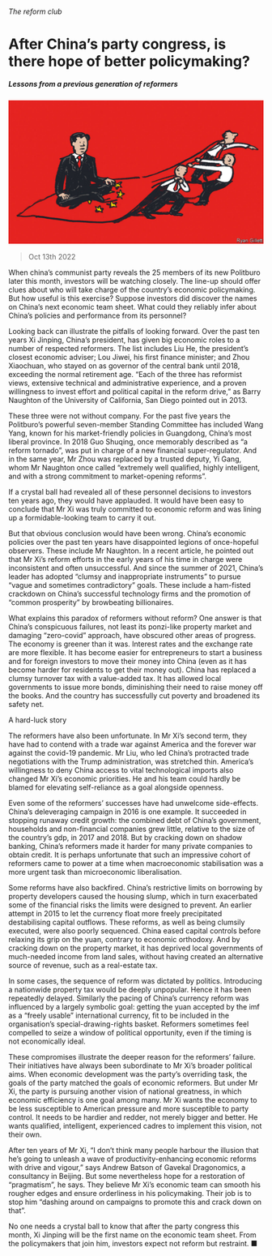 ###### The reform club

# After China’s party congress, is there hope of better policymaking? 

##### Lessons from a previous generation of reformers 

![image](images/20221015_FND001.jpg) 

> Oct 13th 2022 

When china’s communist party reveals the 25 members of its new Politburo later this month, investors will be watching closely. The line-up should offer clues about who will take charge of the country’s economic policymaking. But how useful is this exercise? Suppose investors did discover the names on China’s next economic team sheet. What could they reliably infer about China’s policies and performance from its personnel? 

Looking back can illustrate the pitfalls of looking forward. Over the past ten years Xi Jinping, China’s president, has given big economic roles to a number of respected reformers. The list includes Liu He, the president’s closest economic adviser; Lou Jiwei, his first finance minister; and Zhou Xiaochuan, who stayed on as governor of the central bank until 2018, exceeding the normal retirement age. “Each of the three has reformist views, extensive technical and administrative experience, and a proven willingness to invest effort and political capital in the reform drive,” as Barry Naughton of the University of California, San Diego pointed out in 2013. 

These three were not without company. For the past five years the Politburo’s powerful seven-member Standing Committee has included Wang Yang, known for his market-friendly policies in Guangdong, China’s most liberal province. In 2018 Guo Shuqing, once memorably described as “a reform tornado”, was put in charge of a new financial super-regulator. And in the same year, Mr Zhou was replaced by a trusted deputy, Yi Gang, whom Mr Naughton once called “extremely well qualified, highly intelligent, and with a strong commitment to market-opening reforms”.

If a crystal ball had revealed all of these personnel decisions to investors ten years ago, they would have applauded. It would have been easy to conclude that Mr Xi was truly committed to economic reform and was lining up a formidable-looking team to carry it out.

But that obvious conclusion would have been wrong. China’s economic policies over the past ten years have disappointed legions of once-hopeful observers. These include Mr Naughton. In a recent article, he pointed out that Mr Xi’s reform efforts in the early years of his time in charge were inconsistent and often unsuccessful. And since the summer of 2021, China’s leader has adopted “clumsy and inappropriate instruments” to pursue “vague and sometimes contradictory” goals. These include a ham-fisted crackdown on China’s successful technology firms and the promotion of “common prosperity” by browbeating billionaires.

What explains this paradox of reformers without reform? One answer is that China’s conspicuous failures, not least its ponzi-like property market and damaging “zero-covid” approach, have obscured other areas of progress. The economy is greener than it was. Interest rates and the exchange rate are more flexible. It has become easier for entrepreneurs to start a business and for foreign investors to move their money into China (even as it has become harder for residents to get their money out). China has replaced a clumsy turnover tax with a value-added tax. It has allowed local governments to issue more bonds, diminishing their need to raise money off the books. And the country has successfully cut poverty and broadened its safety net. 

A hard-luck story

The reformers have also been unfortunate. In Mr Xi’s second term, they have had to contend with a trade war against America and the forever war against the covid-19 pandemic. Mr Liu, who led China’s protracted trade negotiations with the Trump administration, was stretched thin. America’s willingness to deny China access to vital technological imports also changed Mr Xi’s economic priorities. He and his team could hardly be blamed for elevating self-reliance as a goal alongside openness.

Even some of the reformers’ successes have had unwelcome side-effects. China’s deleveraging campaign in 2016 is one example. It succeeded in stopping runaway credit growth: the combined debt of China’s government, households and non-financial companies grew little, relative to the size of the country’s gdp, in 2017 and 2018. But by cracking down on shadow banking, China’s reformers made it harder for many private companies to obtain credit. It is perhaps unfortunate that such an impressive cohort of reformers came to power at a time when macroeconomic stabilisation was a more urgent task than microeconomic liberalisation.

Some reforms have also backfired. China’s restrictive limits on borrowing by property developers caused the housing slump, which in turn exacerbated some of the financial risks the limits were designed to prevent. An earlier attempt in 2015 to let the currency float more freely precipitated destabilising capital outflows. These reforms, as well as being clumsily executed, were also poorly sequenced. China eased capital controls before relaxing its grip on the yuan, contrary to economic orthodoxy. And by cracking down on the property market, it has deprived local governments of much-needed income from land sales, without having created an alternative source of revenue, such as a real-estate tax.

In some cases, the sequence of reform was dictated by politics. Introducing a nationwide property tax would be deeply unpopular. Hence it has been repeatedly delayed. Similarly the pacing of China’s currency reform was influenced by a largely symbolic goal: getting the yuan accepted by the imf as a “freely usable” international currency, fit to be included in the organisation’s special-drawing-rights basket. Reformers sometimes feel compelled to seize a window of political opportunity, even if the timing is not economically ideal. 

These compromises illustrate the deeper reason for the reformers’ failure. Their initiatives have always been subordinate to Mr Xi’s broader political aims. When economic development was the party’s overriding task, the goals of the party matched the goals of economic reformers. But under Mr Xi, the party is pursuing another vision of national greatness, in which economic efficiency is one goal among many. Mr Xi wants the economy to be less susceptible to American pressure and more susceptible to party control. It needs to be hardier and redder, not merely bigger and better. He wants qualified, intelligent, experienced cadres to implement this vision, not their own. 

After ten years of Mr Xi, “I don’t think many people harbour the illusion that he’s going to unleash a wave of productivity-enhancing economic reforms with drive and vigour,” says Andrew Batson of Gavekal Dragonomics, a consultancy in Beijing. But some nevertheless hope for a restoration of “pragmatism”, he says. They believe Mr Xi’s economic team can smooth his rougher edges and ensure orderliness in his policymaking. Their job is to stop him “dashing around on campaigns to promote this and crack down on that”. 

No one needs a crystal ball to know that after the party congress this month, Xi Jinping will be the first name on the economic team sheet. From the policymakers that join him, investors expect not reform but restraint. ■



